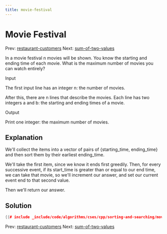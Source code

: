 ```yaml
---
title: movie-festival
---
```




# Movie Festival

Prev:
[restaurant-customers](restaurant-customers.md)
Next: [sum-of-two-values](sum-of-two-values.md)

In a movie festival n movies will be shown. You know the starting and
ending time of each movie. What is the maximum number of movies you can
watch entirely?

Input

The first input line has an integer n: the number of movies.

After this, there are n lines that describe the movies. Each line has
two integers a and b: the starting and ending times of a movie.

Output

Print one integer: the maximum number of movies.

## Explanation

We'll collect the items into a vector of pairs of {starting_time,
ending_time} and then sort them by their earliest ending_time.

We'll take the first item, since we know it ends first greedily. Then,
for every successive event, if its start_time is greater than or equal
to our end time, we can take that movie, so we'll increment our answer,
and set our current event end to that second value.

Then we'll return our answer.

## Solution

```cpp
{{# include _include/code/algorithms/cses/cpp/sorting-and-searching/movie-festival.cc }}
```

Prev:
[restaurant-customers](restaurant-customers.md)
Next: [sum-of-two-values](sum-of-two-values.md)
